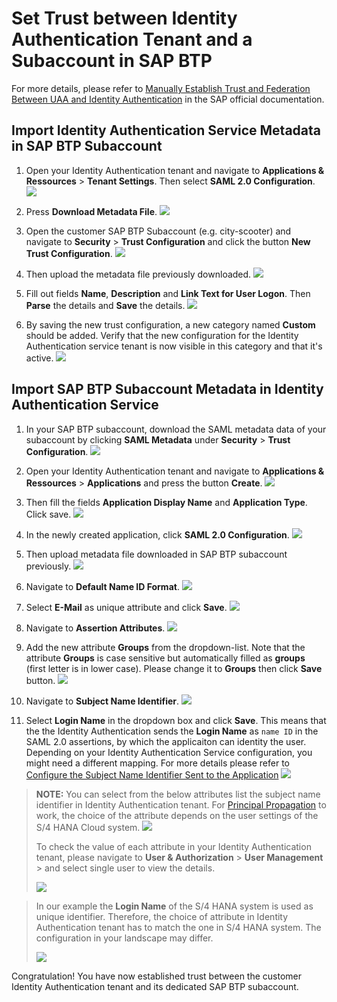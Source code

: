 # Set Trust between Identity Authentication Tenant and a Subaccount in SAP BTP
For more details, please refer to [Manually Establish Trust and Federation Between UAA and Identity Authentication](https://help.sap.com/viewer/65de2977205c403bbc107264b8eccf4b/Cloud/en-US/7c6aa87459764b179aeccadccd4f91f3.html#loio7c6aa87459764b179aeccadccd4f91f3) in the SAP official documentation.

## Import Identity Authentication Service Metadata in SAP BTP Subaccount
1. Open your Identity Authentication tenant and navigate to **Applications & Ressources** > **Tenant Settings**. Then select **SAML 2.0 Configuration**.
![](images/tenant-settings.png) 

1. Press **Download Metadata File**.
![](images/download-metadata.png) 

1. Open the customer SAP BTP Subaccount (e.g. city-scooter) and navigate to **Security** > **Trust Configuration** and click the button **New Trust Configuration**.
![](images/new-trust-config.png)

1. Then upload the metadata file previously downloaded.
![](images/upload-metadata.png)  

1. Fill out fields **Name**, **Description** and **Link Text for User Logon**. Then **Parse** the details and **Save** the details.
![](images/add-metadata-details.png)

1. By saving the new trust configuration, a new category named **Custom** should be added. Verify that the new configuration for the Identity Authentication service tenant is now visible in this category and that it's active.
![](images/check-new-active-trust-config.png)

## Import SAP BTP Subaccount Metadata in Identity Authentication Service
1. In your SAP BTP subaccount, download the SAML metadata data of your subaccount by clicking **SAML Metadata** under **Security** > **Trust Configuration**. 
![](images/download-btp-metadata.png) 

1. Open your Identity Authentication tenant and navigate to **Applications & Ressources** > **Applications** and press the button **Create**. 
![](images/create-ias-app.png) 

1. Then fill the fields **Application Display Name** and **Application Type**. Click save.
![](images/add-ias-app-details.png)

1. In the newly created application, click **SAML 2.0 Configuration**.
![](images/ias-app-saml.png)

1. Then upload metadata file downloaded in SAP BTP subaccount previously.
![](images/import-btp-metadata.png)

1. Navigate to **Default Name ID Format**.
![](images/configure-default-name-id-format.png)

1.  Select **E-Mail** as unique attribute and click **Save**. 
![](images/select-email-format.png)

1. Navigate to **Assertion Attributes**.
![](images/select-assertion-attributes.png)

1. Add the new attribute **Groups** from the dropdown-list. Note that the attribute **Groups** is case sensitive but automatically filled as **groups** (first letter is in lower case). Please change it to **Groups** then click **Save** button.
![](images/add-attribute-group.png)

1. Navigate to **Subject Name Identifier**.
![](images/select-subject-name-identifier.png)

1. Select **Login Name** in the dropdown box and click **Save**. This means that the the Identity Authentication sends the **Login Name** as `name ID` in the SAML 2.0 assertions, by which the applicaiton can identity the user. Depending on your Identity Authentication Service configuration, you might need a different mapping. For more details please refer to [Configure the Subject Name Identifier Sent to the Application](https://help.sap.com/docs/IDENTITY_AUTHENTICATION/6d6d63354d1242d185ab4830fc04feb1/1d020e3a3ba34c43a71fde70bfa6419a.html)
![](images/select-login-name.png)


> **NOTE:** You can select from the below attributes list the subject name identifier in Identity Authentication tenant. For [Principal Propagation](../../propagate-identity/README.md) to work, the choice of the attribute depends on the user settings of the S/4 HANA Cloud system. 
> ![](images/list-subject-name-identifier.png)
>
> To check the value of each attribute in your Identity Authentication tenant, please navigate to **User & Authorization** > **User Management** > and select single user to view the details.
>
> ![](images/show-subject-name-identifier-value.png)

> In our example the **Login Name** of the S/4 HANA system is used as unique identifier. Therefore, the choice of attribute in Identity Authentication tenant has to match the one in S/4 HANA system. The configuration in your landscape may differ.
>
> ![](images/s4hana-maintain-business-user.png)

Congratulation! You have now established trust between the customer Identity Authentication tenant and its dedicated SAP BTP subaccount.
